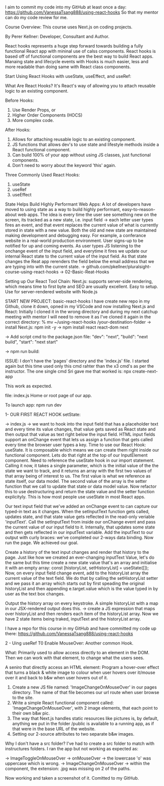 I aim to commit my code into my GitHub at least once a day: https://github.com/VanessaTsang888/using-react-hooks
So that my mentor can do my code review for me.

Course Overview:
This course uses Next.js on coding projects.

By Perer Kellner: Developer, Consultant and Author.

React hooks represents a huge step forward towards building a fully functional React app with mininal use of calss components.
React hooks is based off of functional components are the best way to build React apps.
Manaing state and lifecycle events with Hooks is much easier, less and more readable than doing same with React class components.

Start Using React Hooks with useState, useEffect, and useRef:

What Are React Hooks?
It's React's way of allowing you to attach reusable logic to an existing component.

Before Hooks:

1. Use Render Props, or
2. Higher Order Components (HOCS)
3. More complex code.

After Hooks:

1. Allows for attaching reusable logic to an existing component.
2. JS functions that allows dev's to use state and lifestyle methods inside a React functional component.
3. Can build 100% of your app without using JS classes, just functional components.
4. Don't need to worry about the keyword 'this' again.

Three Commonly Used React Hooks:

1. useState
2. useRef
3. useEffect

State Helps Build Highly Performant Web Apps:
A lot of developers have moved to using state as a way to build highly performant, easy-to-reason-about web apps. The idea is every time the user see something new on the screen, its tracked as a new state, i.e. input field -> each letter user types fires an event, and that event replaces the current value of what is currently stored in state with a new value. Both the old and new state are maintained making development and debugging easy.
For example, a conferance website in a real-world production environment. User signs-up to be notified for up and coming events.
As user types JS listening to the onchange event of the input field, and everytime it fires we update our internal React state to the current value of the input field. As that state changes the Reat app rerenders the field below the email address that we are typing into with the current state.
-> github.com/pkellner/pluralsight-course-using-react-hooks
-> 02-Basic-Reat-Hooks

Setting up Our React Tool Chain:
Next.js: supports server-side rendering, which means time to first byte and SEO are usually excellent. Easy to setup. Use for server-rendered website with Node.js

START NEW PROJECT: basic-react-hooks
I have create new repo in my Github, clone it down, opned in my VSCode and now installing Next.js and React:
Initially I cloned it in the wrong directory and during my next catchup meeting with mentor I will need to remove it as I've cloned it again in the correct directory: % mv ~/using-react-hooks /your-destination-folder
-> install Next.js: npm init -y
-> npm install react react-dom next

-> Add script cmd to the package.json file:
"dev": "next",
"build": "next build",
"start": "next start"

-> npm run build:

ISSUE:
I don't have the 'pages' directory and the 'index.js' file.
I started again but this time used only this cmd rahter than the x3 cmd's as per the instructor. The one single cmd Sri gave me that worked is:
npx create-next-app

This work as expected.

file: index.js
Home or root page of our app.

To launch app: npm run dev

1- OUR FIRST REACT HOOK setState:

-> index.js -> we want to hook into the input field that has a placeholder text and every time its value changes, that value gets saved as React state and
then output that value as text right below the input field.
HTML input fields support an onChange event that lets us assign a function that gets called every time the browser user types a key.
Time to use our React Hook: useState. It is composable which means we can create them right inside our functional component. Lets do that right at the top of our InputElement component.
Need to reference the useState hook in our import statement. Calling it now, it takes a single parameter, which is the initial value of the the state we want to track, and it returns an array with the first two values of that array being of interest to us. The first value is what we reference as state itself, our data model. The second value of the array is the setter function that we call to update that state or data model value. Now refactor this to use destructuring and return the state value and the setter function explicityly. This is how most people use useState in most React apps.

Our text input field that we've added an onChange event to can capture our typed-in text as it changes.
When the setInputText function gets called, updates state, and that state value gets reflected in the read-only veriable 'inputText'.
Call the setInputText from inside our onChange event and pass the current value of our input field to it. Internally, that updates some state and then gets reflected in our inputText variable. Add the inputText to our output with curly braces: we've completed our 2-ways data binding. Now run the page.
We achieved our goal.

Create a history of the text input changes and render that history to the page. Just like how we created an ever-changing inputText Value, let's do the same but this time create a new state value that's an array and initialise it with an empty array:
const [historyList, setHistoryList] = useState([]);
Now, on every input field change event, add to the historyList array the current value of the text field. We do that by calling the setHistoryList setter and we pass it an array which starts out by first speading the original historyList and then appending e.target.value which is the value typed in by user as the text box changes.

Output the history array on every keystroke. A simple historyList with a map in our JSX-rendered output does this.
-> create a JS expression that maps over historyList and then renders each item of the historyList array. Now we have 2 state items being traked, inputText and the historyList array.

I have a repo for this course in my GitHub and have committed my code up there: https://github.com/VanessaTsang888/using-react-hooks

2 - Uing useRef T0 Enable MouseOver:
Another common Hook.

What:
Primarily used to allow access directly to an element in the DOM.
Then we can work with that element, to change what the users sees.

A seniro that directly access an HTML element:
Program a hover-over effect that turns a black & white image to colour when user hovers over it/mouse over it and back to b&w when user hovers out of it.

1. Create a new JS file named: 'ImageChangeOnMouseOver' in our pages directory. The name of that file becomes our url route when user browse to the site.
2. Write a simple React functional component called: 'ImageChangeOnMouseOver', with 2 image elements, that each point to their own b&w pic.
3. The way that Next.js handles static resources like pictures is, by default, anything we put in the folder /public is available to a running app, as if that were in the base URL of the website.
4. Setting our 2-source attributes to two separate b&w images.

Why I don't have a src folder? I've had to create a src folder to match with instructures folders.
I ran the app but not working as expected as:

-> ImageToggleOnMouseOver -> onMouseOver -> the lowercase 'o' was uppercase which is wrong.
-> ImageChangeOnMouseOver -> within the component, the extension: .jpg was missing on 2 of the paths.

Now working and taken a screenshot of it. Comitted to my GitHub.
